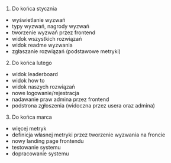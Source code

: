 1. Do końca stycznia

- wyświetlanie wyzwań
- typy wyzwań, nagrody wyzwań
- tworzenie wyzwań przez frontend
- widok wszystkich rozwiązań
- widok readme wyzwania
- zgłaszanie rozwiązań (podstawowe metryki)


2. Do końca lutego

- widok leaderboard
- widok how to
- widok naszych rozwiązań
- nowe logowanie/rejestracja
- nadawanie praw admina przez frontend
- podstrona zgłoszenia (widoczna przez usera oraz admina)


3. Do końca marca

- więcej metryk
- definicja własnej metryki przez tworzenie wyzwania na froncie
- nowy landing page frontendu
- testowanie systemu
- dopracowanie systemu
